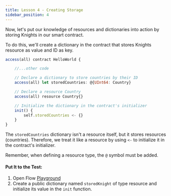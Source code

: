 ```yaml
---
title: Lesson 4 - Creating Storage
sidebar_position: 4
---
```


Now, let's put our knowledge of resources and dictionaries into action by storing Knights in our smart contract.

To do this, we'll create a dictionary in the contract that stores Knights resource as value and ID as key.

```jsx
access(all) contract HelloWorld {

    //...other code

    // Declare a dictionary to store countries by their ID
    access(all) let storedCountries: @{UInt64: Country}

    // Declare a resource Country
    access(all) resource Country{}

    // Initialize the dictionary in the contract's initializer
    init() {
        self.storedCountries <- {}
    }
}
```

The `storedCountries` dictionary isn't a resource itself, but it stores resources (countries). Therefore, we treat it like a resource by using `<-` to initialize it in the contract's initializer.

Remember, when defining a resource type, the `@` symbol must be added.

#### **Put It to the Test:**

1. Open Flow [Playground](https://play.flow.com/)
2. Create a public dictionary named `storedKnight` of type resource and initialize its value in the `init` function.
